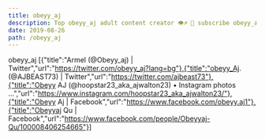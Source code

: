 ```yaml
---
title: obeyy_aj
description: Top obeyy_aj adult content creator 👁♐️ 👑 subscribe obeyy_aj to my porn site below IG obeyy_aj
date: 2019-08-26
path: /obeyy_aj
---
```


obeyy_aj
[{"title":"Armel (@Obeyy_aj) | Twitter","url":"https://twitter.com/obeyy_aj?lang=bg"},{"title":"obeyy_Aj. (@AJBEAST73) | Twitter","url":"https://twitter.com/ajbeast73"},{"title":"Obeyy AJ (@hoopstar23_aka_ajwalton23) • Instagram photos ...","url":"https://www.instagram.com/hoopstar23_aka_ajwalton23/"},{"title":"Obeyy Aj | Facebook","url":"https://www.facebook.com/obeyy.aj1"},{"title":"Obeyyaj Qu | Facebook","url":"https://www.facebook.com/people/Obeyyaj-Qu/100008406254665"}]


